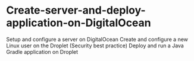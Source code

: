 # Create-server-and-deploy-application-on-DigitalOcean
Setup and configure a server on DigitalOcean Create and configure a new Linux user on the Droplet (Security best practice) Deploy and run a Java Gradle application on Droplet
